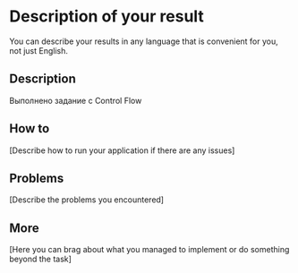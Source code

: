 # Description of your result

You can describe your results in any language that is convenient for you, not just English.

## Description

Выполнено задание с Control Flow

## How to

[Describe how to run your application if there are any issues]

## Problems

[Describe the problems you encountered]

## More

[Here you can brag about what you managed to implement or do something beyond the task]

